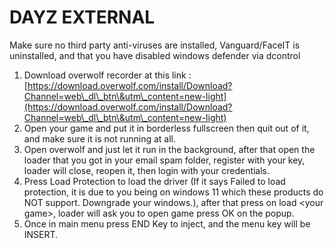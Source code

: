 # DAYZ EXTERNAL

Make sure no third party anti-viruses are installed, Vanguard/FaceIT is uninstalled, and that you have disabled windows defender via dcontrol

1. Download overwolf recorder at this link :[https://download.overwolf.com/install/Download?Channel=web\_dl\_btn\&utm\_content=new-light](https://download.overwolf.com/install/Download?Channel=web\_dl\_btn\&utm\_content=new-light)
2. Open your game and put it in borderless fullscreen then quit out of it, and make sure it is not running at all.
3. Open overwolf and just let it run in the background, after that open the loader that you got in your email spam folder, register with your key, loader will close, reopen it, then login with your credentials.
4. Press Load Protection to load the driver (If it says Failed to load protection, it is due to you being on windows 11 which these products do NOT support. Downgrade your windows.), after that press on load \<your game>, loader will ask you to open game press OK on the popup.
5. Once in main menu press END Key to inject, and the menu key will be INSERT.
